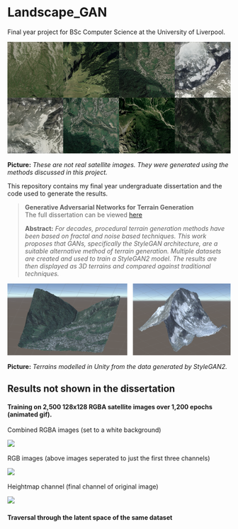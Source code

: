 # Landscape_GAN
Final year project for BSc Computer Science at the University of Liverpool.

![Generated sat images](./readmeImages/512generated.png)

**Picture:** *These are not real satellite images. They were generated using the methods discussed in this project.*

This repository contains my final year undergraduate dissertation and the code used to generate the results.

> **Generative Adversarial Networks for Terrain Generation**<br>
> The full dissertation can be viewed [here](https://drive.google.com/file/d/16sgsRHorQmk6zuQylsT1Qiitose17SVA/view?usp=sharing)
>
> **Abstract:** *For decades, procedural terrain generation methods have been based on fractal and noise based techniques. This work proposes that GANs, specifically the StyleGAN architecture, are a suitable alternative method of terrain generation. Multiple datasets are created and used to train a StyleGAN2 model. The results are then displayed as 3D terrains and compared against traditional techniques.*

![Generated unity models](./readmeImages/512Unity.png)

**Picture:** *Terrains modelled in Unity from the data generated by StyleGAN2.*

## Results not shown in the dissertation

#### Training on 2,500 128x128 RGBA satellite images over 1,200 epochs (animated gif).
Combined RGBA images (set to a white background)

![](readmeImages/comboSmall.gif)

RGB images (above images seperated to just the first three channels)

![](readmeImages/imagesSmall.gif)

Heightmap channel (final channel of original image)

![](readmeImages/heightSmall.gif)

#### Traversal through the latent space of the same dataset
